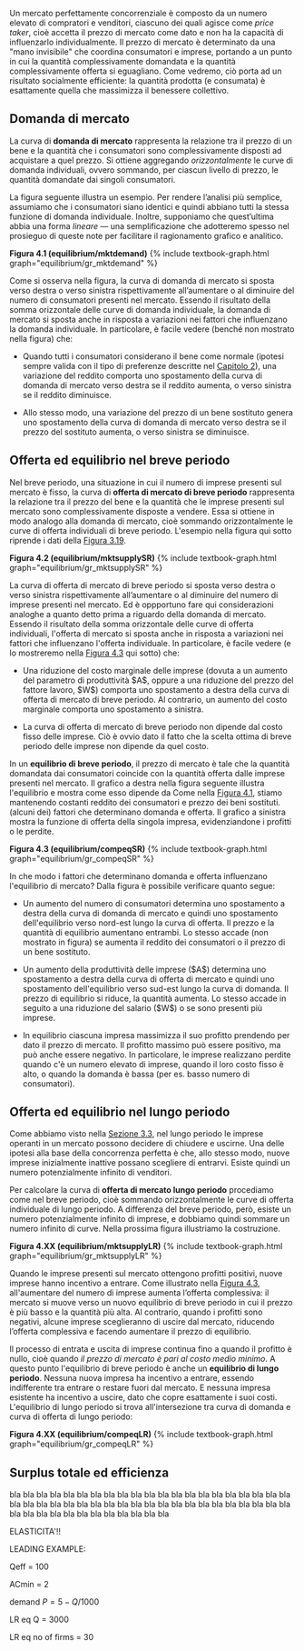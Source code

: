 


Un mercato perfettamente concorrenziale è composto da un numero elevato di compratori e venditori, ciascuno dei quali agisce come <i>price taker</i>, cioè accetta il prezzo di mercato come dato e non ha la capacità di influenzarlo individualmente. Il prezzo di mercato è determinato da una "mano invisibile" che coordina consumatori e imprese, portando a un punto in cui la quantità complessivamente domandata e la quantità complessivamente offerta si eguagliano. Come vedremo, ciò porta ad un risultato socialmente efficiente: la quantità prodotta (e consumata) è esattamente quella che massimizza il benessere collettivo.










<h2 id="subsec_mktDS">Domanda di mercato</h2>

La curva di <b>domanda di mercato</b> rappresenta la relazione tra il prezzo di un bene e la quantità che i consumatori sono complessivamente disposti ad acquistare a quel prezzo. Si ottiene aggregando <i>orizzontalmente</i> le curve di domanda individuali, ovvero sommando, per ciascun livello di prezzo, le quantità domandate dai singoli consumatori.

La figura seguente illustra un esempio. Per rendere l’analisi più semplice, assumiamo che i consumatori siano identici e quindi abbiano tutti la stessa funzione di domanda individuale. Inoltre, supponiamo che quest’ultima abbia una forma <i>lineare</i> — una semplificazione che adotteremo spesso nel prosieguo di queste note per facilitare il ragionamento grafico e analitico.

<a id="gr_equilibrium/mktdemand"><strong>Figura 4.1 (equilibrium/mktdemand)</strong></a>
{% include textbook-graph.html graph="equilibrium/gr_mktdemand" %}

Come si osserva nella figura, la curva di domanda di mercato si sposta verso destra o verso sinistra rispettivamente all’aumentare o al diminuire del numero di consumatori presenti nel mercato. Essendo il risultato della somma orizzontale delle curve di domanda individuale, la domanda di mercato si sposta anche in risposta a variazioni nei fattori che influenzano la domanda individuale. In particolare, è facile vedere (benché non mostrato nella figura) che:
<ul>
  <li>
    <p>
    Quando tutti i consumatori considerano il bene come normale (ipotesi sempre valida con il tipo di preferenze descritte nel <a href="{{ site.baseurl }}/it/I/2/3#normalgood">Capitolo 2</a>), una variazione del reddito comporta uno spostamento della curva di domanda di mercato verso destra se il reddito aumenta, o verso sinistra se il reddito diminuisce.
    </p>
  </li>
  <li>
    <p>
    Allo stesso modo, una variazione del prezzo di un bene sostituto genera uno spostamento della curva di domanda di mercato verso destra se il prezzo del sostituto aumenta, o verso sinistra se diminuisce.
    </p>
  </li>
</ul>













<h2 id="subsec_compeqSR">Offerta ed equilibrio nel breve periodo</h2>
Nel breve periodo, una situazione in cui il numero di imprese presenti sul mercato è fisso, la curva di <b>offerta di mercato di breve periodo</b> rappresenta la relazione tra il prezzo del bene e la quantità che le imprese presenti sul mercato sono complessivamente disposte a vendere. Essa si ottiene in modo analogo alla domanda di mercato, cioè sommando orizzontalmente le curve di offerta individuali di breve periodo. L'esempio nella figura qui sotto riprende i dati della <a href="{{ site.baseurl }}/it/I/3/4#firm/supplySR">Figura 3.19</a>.

<a id="gr_equilibrium/mktsupplySR"><strong>Figura 4.2 (equilibrium/mktsupplySR)</strong></a>
{% include textbook-graph.html graph="equilibrium/gr_mktsupplySR" %}

La curva di offerta di mercato di breve periodo si sposta verso destra o verso sinistra rispettivamente all’aumentare o al diminuire del numero di imprese presenti nel mercato. Ed è oppportuno fare qui considerazioni analoghe a quanto detto prima a riguardo della domanda di mercato. Essendo il risultato della somma orizzontale delle curve di offerta individuali, l'offerta di mercato si sposta anche in risposta a variazioni nei fattori che influenzano l'offerta individuale. In particolare, è facile vedere (e lo mostreremo nella <a href="{{ site.baseurl }}/it/I/4/1#equilibrium/compeqSR">Figura 4.3</a> qui sotto) che:
<ul>
  <li>
    <p>
    Una riduzione del costo marginale delle imprese (dovuta a un aumento del parametro di produttività $A$, oppure a una riduzione del prezzo del fattore lavoro, $W$) comporta uno spostamento a destra della curva di offerta di mercato di breve periodo. Al contrario, un aumento del costo marginale comporta uno spostamento a sinistra.
    </p>
  </li>
  <li>
    <p>
    La curva di offerta di mercato di breve periodo non dipende dal costo fisso delle imprese. Ciò è ovvio dato il fatto che la scelta ottima di breve periodo delle imprese non dipende da quel costo.
    </p>
  </li>
</ul>

In un <b>equilibrio di breve periodo</b>, il prezzo di mercato è tale che la quantità domandata dai consumatori coincide con la quantità offerta dalle imprese presenti nel mercato. Il grafico a destra nella figura seguente illustra l'equilibrio e mostra come esso dipende da
<span class="marginnote">
Come nella <a href="{{ site.baseurl }}/it/I/4/1#equilibrium/mktdemand">Figura 4.1</a>, stiamo mantenendo costanti reddito dei consumatori e prezzo dei beni sostituti.
</span>
(alcuni dei) fattori che determinano domanda e offerta. Il grafico a sinistra mostra la funzione di offerta della singola impresa, evidenziandone i profitti o le perdite.

<a id="gr_equilibrium/compeqSR"><strong>Figura 4.3 (equilibrium/compeqSR)</strong></a>
{% include textbook-graph.html graph="equilibrium/gr_compeqSR" %}

In che modo i fattori che determinano domanda e offerta influenzano l'equilibrio di mercato? Dalla figura è possibile verificare quanto segue:

<ul>
  <li>
    <p>
    Un aumento del numero di consumatori determina uno spostamento a destra della curva di domanda di mercato e quindi uno spostamento dell'equilibrio verso nord-est lungo la curva di offerta. Il prezzo e la quantità di equilibrio aumentano entrambi. Lo stesso accade (non mostrato in figura) se aumenta il reddito dei consumatori o il prezzo di un bene sostituto.
    </p>
  </li>
  <li>
    <p>
    Un aumento della produttività delle imprese ($A$) determina uno spostamento a destra della curva di offerta di mercato e quindi uno spostamento dell'equilibrio verso sud-est lungo la curva di domanda. Il prezzo di equilibrio si riduce, la quantità aumenta. Lo stesso accade in seguito a una riduzione del salario ($W$) o se sono presenti più imprese.
    </p>
  </li>
  <li>
    <p>
    In equilibrio ciascuna impresa massimizza il suo profitto prendendo per dato il prezzo di mercato. Il profitto massimo può essere positivo, ma può anche essere negativo. In particolare, le imprese realizzano perdite quando c'è un numero elevato di imprese, quando il loro costo fisso è alto, o quando la domanda è bassa (per es. basso numero di consumatori).
    </p>
  </li>
</ul>

















<h2 id="subsec_compeqLR">Offerta ed equilibrio nel lungo periodo</h2>

Come abbiamo visto nella <a href="{{ site.baseurl }}/it/I/3/3#subsec_SRLR">Sezione 3.3</a>, nel lungo periodo le imprese operanti in un mercato possono decidere di chiudere e uscirne. Una delle ipotesi alla base della concorrenza perfetta è che, allo stesso modo, nuove imprese inizialmente inattive possano scegliere di entrarvi. Esiste quindi un numero potenzialmente infinito di venditori.

Per calcolare la curva di <b>offerta di mercato lungo periodo</b> procediamo come nel breve periodo, cioè sommando orizzontalmente le curve di offerta individuale di lungo periodo. A differenza del breve periodo, però, esiste un numero potenzialmente infinito di imprese, e dobbiamo quindi sommare un numero infinito di curve. Nella prossima figura illustriamo la costruzione.


<a id="gr_equilibrium/mktsupplyLR"><strong>Figura 4.XX (equilibrium/mktsupplyLR)</strong></a>
{% include textbook-graph.html graph="equilibrium/gr_mktsupplyLR" %}

Quando le imprese presenti sul mercato ottengono profitti positivi, nuove imprese hanno incentivo a entrare. Come illustrato nella <a href="{{ site.baseurl }}/it/I/4/1#gr_equilibrium/compeqSR">Figura 4.3</a>, all'aumentare del numero di imprese aumenta l’offerta complessiva: il mercato si muove verso un nuovo equilibrio di breve periodo in cui il prezzo è più basso e la quantità più alta. Al contrario, quando i profitti sono negativi, alcune imprese sceglieranno di uscire dal mercato, riducendo l’offerta complessiva e facendo aumentare il prezzo di equilibrio.

Il processo di entrata e uscita di imprese continua fino a quando il profitto è nullo, cioè quando <i>il prezzo di mercato è pari al costo medio minimo</i>. A questo punto l'equilibrio di breve periodo è anche un <b>equilibrio di lungo periodo</b>. Nessuna nuova impresa ha incentivo a entrare, essendo indifferente tra entrare o restare fuori dal mercato. E nessuna impresa esistente ha incentivo a uscire, dato che copre esattamente i suoi costi. L'equilibrio di lungo periodo si trova all'intersezione tra curva di domanda e curva di offerta di lungo periodo:


<a id="gr_equilibrium/compeqLR"><strong>Figura 4.XX (equilibrium/compeqLR)</strong></a>
{% include textbook-graph.html graph="equilibrium/gr_compeqLR" %}




















<h2 id="subsec_compeqEFF">Surplus totale ed efficienza</h2>


bla bla bla bla bla bla bla bla bla bla bla bla bla bla bla bla bla bla bla bla bla bla bla bla bla bla bla bla bla bla bla bla bla bla bla bla bla bla bla bla bla bla bla bla bla bla bla bla bla bla bla bla bla bla 



ELASTICITA'!!


LEADING EXAMPLE:

Qeff = 100

ACmin = 2

demand $P=5-Q/1000$

LR eq Q = 3000

LR eq no of firms = 30






